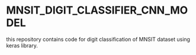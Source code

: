 # MNSIT_DIGIT_CLASSIFIER_CNN_MODEL
this repository contains code for digit classification of MNSIT dataset using keras library.
